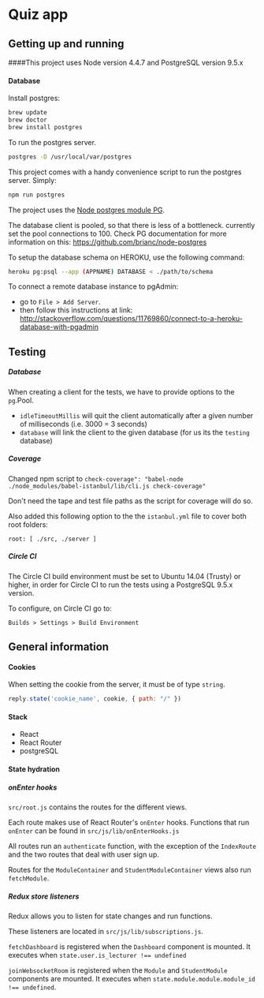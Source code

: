 # Quiz app


## Getting up and running

####This project uses Node version 4.4.7 and PostgreSQL version 9.5.x

#### Database

Install postgres:
```bash
brew update
brew doctor
brew install postgres
```


To run the postgres server.

```bash
postgres -D /usr/local/var/postgres
```


This project comes with a handy convenience script to run the postgres server.  Simply:
```bash
npm run postgres
```
The project uses the [Node postgres module PG](https://github.com/brianc/node-postgres).

The database client is pooled, so that there is less of a bottleneck. currently set the pool connections to 100. Check PG documentation for more information on this: https://github.com/brianc/node-postgres

To setup the database schema on HEROKU, use the following command:
```bash
heroku pg:psql --app (APPNAME) DATABASE < ./path/to/schema
```
To connect a remote database instance to pgAdmin:
- go to `File > Add Server`.
- then follow this instructions at link: http://stackoverflow.com/questions/11769860/connect-to-a-heroku-database-with-pgadmin


## Testing

##### Database
When creating a client for the tests, we have to provide options to the `pg`.Pool.
- `idleTimeoutMillis` will quit the client automatically after a given number of milliseconds (i.e. 3000 = 3 seconds)
- `database` will link the client to the given database (for us its the `testing` database)

##### Coverage
Changed npm script to `check-coverage": "babel-node ./node_modules/babel-istanbul/lib/cli.js check-coverage"`

Don't need the tape and test file paths as the script for coverage will do so.

Also added this following option to the the `istanbul.yml` file to cover both root folders:
```
root: [ ./src, ./server ]
```

##### Circle CI
The Circle CI build environment must be set to Ubuntu 14.04 (Trusty) or higher, in order for Circle CI to run the tests using a PostgreSQL 9.5.x version.

To configure, on Circle CI go to:
```
Builds > Settings > Build Environment
```

## General information

#### Cookies

When setting the cookie from the server, it must be of type `string`.

```js
reply.state('cookie_name', cookie, { path: "/" })
```

#### Stack
* React
* React Router
* postgreSQL

#### State hydration

##### onEnter hooks
`src/root.js` contains the routes for the different views.

Each route makes use of React Router's `onEnter` hooks.  Functions that run `onEnter` can be found in `src/js/lib/onEnterHooks.js`

All routes run an `authenticate` function, with the exception of the `IndexRoute` and the two routes that deal with user sign up.

Routes for the `ModuleContainer` and `StudentModuleContainer` views also run `fetchModule`.


##### Redux store listeners
Redux allows you to listen for state changes and run functions.

These listeners are located in `src/js/lib/subscriptions.js`.

`fetchDashboard` is registered when the `Dashboard` component is mounted.  It executes when `state.user.is_lecturer !== undefined`

`joinWebsocketRoom` is registered when the `Module` and `StudentModule` components are mounted.  It executes when `state.module.module.module_id !== undefined`.
